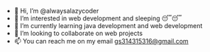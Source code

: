 - 👋 Hi, I’m @alwaysalazycoder
- 👀 I’m interested in web development and  sleeping 😴😴
- 🌱 I’m currently learning java development and web development
- 💞️ I’m looking to collaborate on web projects
- 📫 You can reach me on my email gs314315316@gmail.com

<!---
alwaysalazycoder/alwaysalazycoder is a ✨ special ✨ repository because its `README.md` (this file) appears on your GitHub profile.
You can click the Preview link to take a look at your changes.
--->
